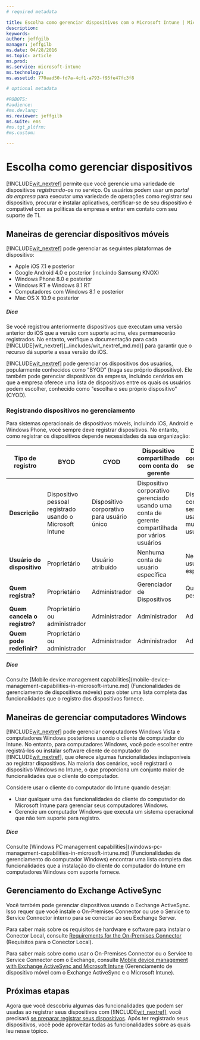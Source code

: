 ```yaml
---
# required metadata

title: Escolha como gerenciar dispositivos com o Microsoft Intune | Microsoft Intune
description:
keywords:
author: jeffgilb
manager: jeffgilb
ms.date: 04/28/2016
ms.topic: article
ms.prod:
ms.service: microsoft-intune
ms.technology:
ms.assetid: 770aad50-fd7a-4cf1-a793-f95fe47fc3f8

# optional metadata

#ROBOTS:
#audience:
#ms.devlang:
ms.reviewer: jeffgilb
ms.suite: ems
#ms.tgt_pltfrm:
#ms.custom:

---
```


# Escolha como gerenciar dispositivos
[!INCLUDE[wit_nextref](../includes/wit_nextref_md.md)] permite que você gerencie uma variedade de dispositivos *registrando-os* no serviço. Os usuários podem usar um *portal da empresa* para executar uma variedade de operações como registrar seu dispositivo, procurar e instalar aplicativos, certificar-se de seu dispositivo é compatível com as políticas da empresa e entrar em contato com seu suporte de TI.

## Maneiras de gerenciar dispositivos móveis
[!INCLUDE[wit_nextref](../includes/wit_nextref_md.md)] pode gerenciar as seguintes plataformas de dispositivo:

- Apple iOS 7.1 e posterior
- Google Android 4.0 e posterior (incluindo Samsung KNOX)
- Windows Phone 8.0 e posterior
- Windows RT e Windows 8.1 RT
- Computadores com Windows 8.1 e posterior
- Mac OS X 10.9 e posterior

<div class="alert alert-tip">
  <h5><span class="icon-tip"></span> Dica</h5>
  <p>Se você registrou anteriormente dispositivos que executam uma versão anterior do iOS que a versão com suporte acima, eles permanecerão registrados. No entanto, verifique a documentação para cada [!INCLUDE[wit_nextref](../includes/wit_nextref_md.md)] para garantir que o recurso dá suporte a essa versão do iOS.</p>
</div>

[!INCLUDE[wit_nextref](../includes/wit_nextref_md.md)] pode gerenciar os dispositivos dos usuários, popularmente conhecidos como “BYOD” (traga seu próprio dispositivo). Ele também pode gerenciar dispositivos da empresa, incluindo cenários em que a empresa oferece uma lista de dispositivos entre os quais os usuários podem escolher, conhecido como "escolha o seu próprio dispositivo" (CYOD).

### Registrando dispositivos no gerenciamento
Para sistemas operacionais de dispositivos móveis, incluindo iOS, Android e Windows Phone, você sempre deve registrar dispositivos. No entanto, como registrar os dispositivos depende necessidades da sua organização:

|Tipo de registro|BYOD|CYOD|Dispositivo compartilhado com conta do gerente|Dispositivo compartilhado sem conta de usuário|
|-------------------|--------|--------|--------------------------------------|----------------------------------------|
|**Descrição**|Dispositivo pessoal registrado usando o Microsoft Intune|Dispositivo corporativo para usuário único|Dispositivo corporativo gerenciado usando uma conta de gerente compartilhada por vários usuários|Dispositivo corporativo sem usuário usado por muitos usuários.|
|**Usuário do dispositivo**|Proprietário|Usuário atribuído|Nenhuma conta de usuário específica|Nenhum usuário específico|
|**Quem registra?**|Proprietário|Administrador|Gerenciador de Dispositivos|Qualquer pessoa|
|**Quem cancela o registro?**|Proprietário ou administrador|Administrador|Administrador|Administrador|
|**Quem pode redefinir?**|Proprietário ou administrador|Administrador|Administrador|Administrador|

<div class="alert alert-tip">
  <h5><span class="icon-tip"></span> Dica</h5>
  <p>Consulte [Mobile device management capabilities](mobile-device-management-capabilities-in-microsoft-intune.md) (Funcionalidades de gerenciamento de dispositivos móveis) para obter uma lista completa das funcionalidades que o registro dos dispositivos fornece.</p>
</div>



## Maneiras de gerenciar computadores Windows
[!INCLUDE[wit_nextref](../includes/wit_nextref_md.md)] pode gerenciar computadores Windows Vista e computadores Windows posteriores usando o cliente de computador do Intune. No entanto, para computadores Windows, você pode escolher entre registrá-los ou instalar software cliente de computador do [!INCLUDE[wit_nextref](../includes/wit_nextref_md.md)], que oferece algumas funcionalidades indisponíveis ao registrar dispositivos. Na maioria dos cenários, você registrará o dispositivo Windows no Intune, o que proporciona um conjunto maior de funcionalidades que o cliente do computador.

Considere usar o cliente do computador do Intune quando desejar:
<ul>
<li>Usar qualquer uma das funcionalidades do cliente do computador do Microsoft Intune para gerenciar seus computadores Windows.</li>
<li>Gerencie um computador Windows que executa um sistema operacional que não tem suporte para registro.</li>
</ul>

<div class="alert alert-tip">
  <h5><span class="icon-tip"></span> Dica</h5>
  <p>Consulte [Windows PC management capabilities](windows-pc-management-capabilities-in-microsoft-intune.md) (Funcionalidades de gerenciamento do computador Windows) encontrar uma lista completa das funcionalidades que a instalação do cliente do computador do Intune em computadores Windows com suporte fornece.</p>
</div>

## Gerenciamento do Exchange ActiveSync
Você também pode gerenciar dispositivos usando o Exchange ActiveSync. Isso requer que você instale o On-Premises Connector ou use o Service to Service Connector interno para se conectar ao seu Exchange Server.

Para saber mais sobre os requisitos de hardware e software para instalar o Conector Local, consulte [Requirements for the On-Premises Connector](/Intune/network-infrastructure-requirements-for-microsoft-intune.md) (Requisitos para o Conector Local).

Para saber mais sobre como usar o On-Premises Connector ou o Service to Service Connector com o Exchange, consulte [Mobile device management with Exchange ActiveSync and Microsoft Intune](/Intune/get-started/mobile-device-management-with-exchange-activesync-and-microsoft-intune.md) (Gerenciamento de dispositivo móvel com o Exchange ActiveSync e o Microsoft Intune).



## Próximas etapas
Agora que você descobriu algumas das funcionalidades que podem ser usadas ao registrar seus dispositivos com [!INCLUDE[wit_nextref](../includes/wit_nextref_md.md)], você precisará [se preparar registrar seus dispositivos](/Intune/get-started/get-ready-to-enroll-devices-in-microsoft-intune.md). Após ter registrado seus dispositivos, você pode aproveitar todas as funcionalidades sobre as quais leu nesse tópico. <!--lindavr: There's a logical flaw in our "get to know/get started" content. You can take the path in this topic or you can take the path in the What to know before your get started topic. And they don't cover the same ground. -->


<!--HONumber=May16_HO1-->


